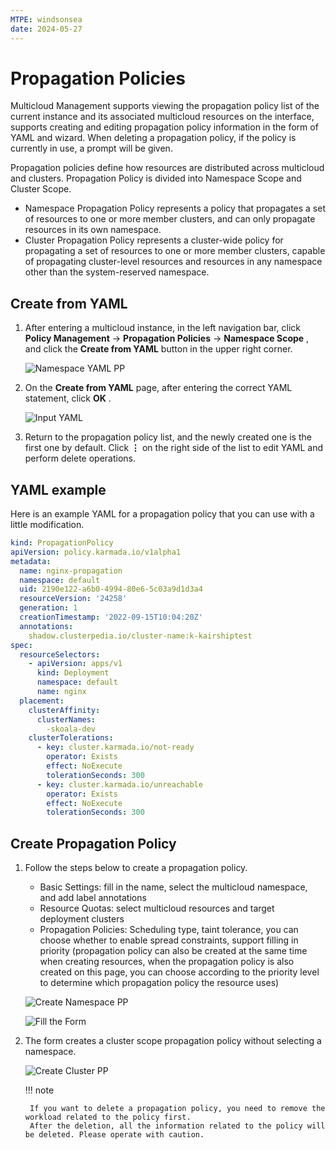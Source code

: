 ```yaml
---
MTPE: windsonsea
date: 2024-05-27
---
```


# Propagation Policies

Multicloud Management supports viewing the propagation policy list of the current instance and its associated
multicloud resources on the interface, supports creating and editing propagation policy information
in the form of YAML and wizard. When deleting a propagation policy, if the policy is currently in use, a prompt will be given.

Propagation policies define how resources are distributed across multicloud and clusters.
Propagation Policy is divided into Namespace Scope and Cluster Scope.

- Namespace Propagation Policy represents a policy that propagates a set of resources to
  one or more member clusters, and can only propagate resources in its own namespace.
- Cluster Propagation Policy represents a cluster-wide policy for propagating a set of resources
  to one or more member clusters, capable of propagating cluster-level resources and resources
  in any namespace other than the system-reserved namespace.

## Create from YAML

1. After entering a multicloud instance, in the left navigation bar, click __Policy Management__ ->
   __Propagation Policies__ -> __Namespace Scope__ , and click the __Create from YAML__ button in the upper right corner.

    ![Namespace YAML PP](https://docs.daocloud.io/daocloud-docs-images/docs/en/docs/kairship/images/pp01.png)

2. On the __Create from YAML__ page, after entering the correct YAML statement, click __OK__ .

    ![Input YAML](https://docs.daocloud.io/daocloud-docs-images/docs/en/docs/kairship/images/pp02.png)

3. Return to the propagation policy list, and the newly created one is the first one by default.
   Click __⋮__ on the right side of the list to edit YAML and perform delete operations.

## YAML example

Here is an example YAML for a propagation policy that you can use with a little modification.

```yaml title="YAML example"
kind: PropagationPolicy
apiVersion: policy.karmada.io/v1alpha1
metadata:
  name: nginx-propagation
  namespace: default
  uid: 2190e122-a6b0-4994-80e6-5c03a9d1d3a4
  resourceVersion: '24258'
  generation: 1
  creationTimestamp: '2022-09-15T10:04:20Z'
  annotations:
    shadow.clusterpedia.io/cluster-name:k-kairshiptest
spec:
  resourceSelectors:
    - apiVersion: apps/v1
      kind: Deployment
      namespace: default
      name: nginx
  placement:
    clusterAffinity:
      clusterNames:
        -skoala-dev
    clusterTolerations:
      - key: cluster.karmada.io/not-ready
        operator: Exists
        effect: NoExecute
        tolerationSeconds: 300
      - key: cluster.karmada.io/unreachable
        operator: Exists
        effect: NoExecute
        tolerationSeconds: 300
```

## Create Propagation Policy

1. Follow the steps below to create a propagation policy.

    - Basic Settings: fill in the name, select the multicloud namespace, and add label annotations
    - Resource Quotas: select multicloud resources and target deployment clusters
    - Propagation Policies: Scheduling type, taint tolerance, you can choose whether to enable spread constraints,
      support filling in priority (propagation policy can also be created at the same time when creating resources,
      when the propagation policy is also created on this page, you can choose according to the priority level to
      determine which propagation policy the resource uses)

    ![Create Namespace PP](https://docs.daocloud.io/daocloud-docs-images/docs/en/docs/kairship/images/pp-new01.png)

    ![Fill the Form](https://docs.daocloud.io/daocloud-docs-images/docs/en/docs/kairship/images/pp-new02.png)

2. The form creates a cluster scope propagation policy without selecting a namespace.

    ![Create Cluster PP](https://docs.daocloud.io/daocloud-docs-images/docs/en/docs/kairship/images/pp-new03.png)

    !!! note

        If you want to delete a propagation policy, you need to remove the workload related to the policy first.
        After the deletion, all the information related to the policy will be deleted. Please operate with caution.
